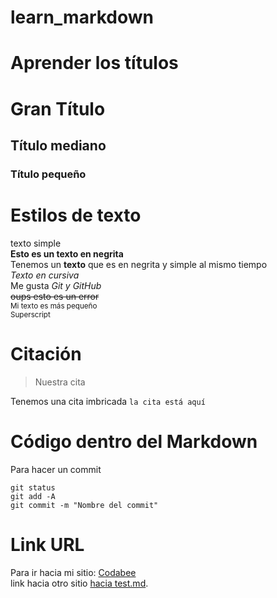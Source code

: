 # learn_markdown
# Aprender los títulos
# Gran Título 
## Título mediano
### Título pequeño


# Estilos de texto
texto simple  
**Esto es un texto en negrita**  
Tenemos un __texto__ que es en negrita y simple al mismo tiempo  
*Texto en cursiva*  
Me gusta *Git y GitHub*  
~~oups esto es un error~~  
<sub>Mi texto es más pequeño</sub>  
<sup>Superscript</sup>  
  
  # Citación 
  > Nuestra cita
> 
  Tenemos una cita imbricada `la cita está aquí `

# Código dentro del Markdown  
  
  Para hacer un commit  
```  
git status  
git add -A  
git commit -m "Nombre del commit"  
```  
  
  # Link URL
  
  Para ir hacia mi sitio: [Codabee](https://www.codabee.com)  
  link hacia otro sitio [hacia test.md](test.md).  
  